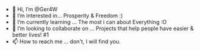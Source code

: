 - 👋 Hi, I’m @Ger4W
- 👀 I’m interested in... Prosperity & Freedom :) 
- 🌱 I’m currently learning ... The most i can about Everything :O
- 💞️ I’m looking to collaborate on ... Projects that help people have easier & better lives! #1
- 📫 How to reach me ... don't,  I will find you.

<!---
Ger4W/Ger4W is a ✨ special ✨ repository because its `README.md` (this file) appears on your GitHub profile.
You can click the Preview link to take a look at your changes.
--->

